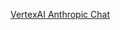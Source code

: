 [VertexAI Anthropic Chat](https://docs.spring.io/spring-ai/reference/1.0-SNAPSHOT/api/chat/vertexai-anthropic-chat.html)
